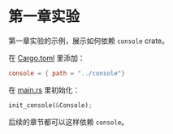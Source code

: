 ﻿# 第一章实验

第一章实验的示例，展示如何依赖 `console` crate。

在 [Cargo.toml](Cargo.toml#L9) 里添加：

```toml
console = { path = "../console"}
```

在 [main.rs](src/main.rs#L52) 里初始化：

```rust
init_console(&Console);
```

后续的章节都可以这样依赖 `console`。
